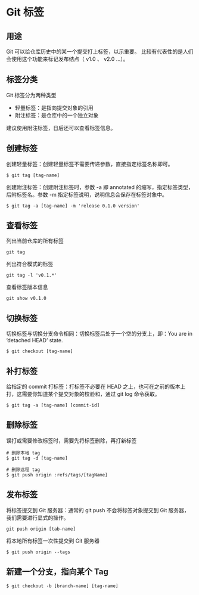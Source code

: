 # Git 标签

## 用途

Git 可以给仓库历史中的某一个提交打上标签，以示重要。 比较有代表性的是人们会使用这个功能来标记发布结点（ v1.0 、 v2.0 ...）。

## 标签分类

Git 标签分为两种类型
* 轻量标签：是指向提交对象的引用
* 附注标签：是仓库中的一个独立对象

建议使用附注标签，日后还可以查看标签信息。

## 创建标签

创建轻量标签：创建轻量标签不需要传递参数，直接指定标签名称即可。
```
$ git tag [tag-name]
```

创建附注标签：创建附注标签时，参数 -a 即 annotated 的缩写，指定标签类型，后附标签名。参数 -m 指定标签说明，说明信息会保存在标签对象中。
```
$ git tag -a [tag-name] -m 'release 0.1.0 version'
```

## 查看标签

列出当前仓库的所有标签
```
git tag
```

列出符合模式的标签
```
git tag -l 'v0.1.*'
```

查看标签版本信息
```
git show v0.1.0
```

## 切换标签

切换标签与切换分支命令相同：切换标签后处于一个空的分支上，即：You are in ‘detached HEAD’ state.
```
$ git checkout [tag-name]
```

## 补打标签

给指定的 commit 打标签：打标签不必要在 HEAD 之上，也可在之前的版本上打，这需要你知道某个提交对象的校验和，通过 git log 命令获取。
```
$ git tag -a [tag-name] [commit-id]
```

## 删除标签

误打或需要修改标签时，需要先将标签删除，再打新标签
```
# 删除本地 tag
$ git tag -d [tag-name]

# 删除远程 tag
$ git push origin :refs/tags/[tagName]
```

## 发布标签

将标签提交到 Git 服务器：通常的 git push 不会将标签对象提交到 Git 服务器，我们需要进行显式的操作。
```
git push origin [tab-name]
```

将本地所有标签一次性提交到 Git 服务器
```
$ git push origin --tags
```

## 新建一个分支，指向某个 Tag

```
$ git checkout -b [branch-name] [tag-name]
```
